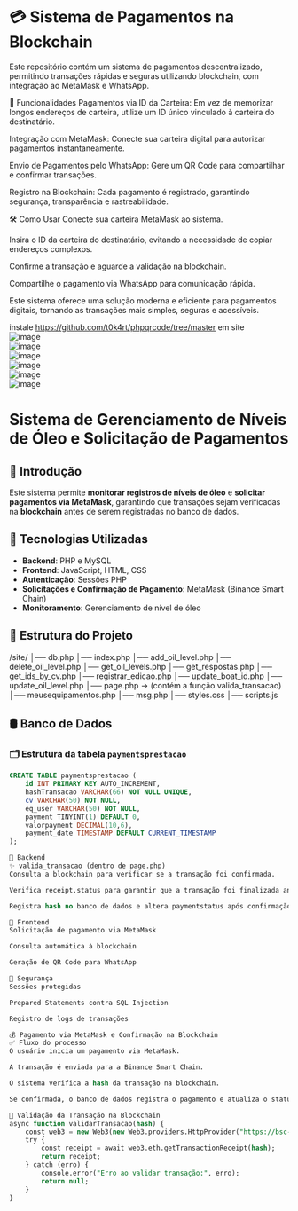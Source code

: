 # 💳 Sistema de Pagamentos na Blockchain
Este repositório contém um sistema de pagamentos descentralizado, permitindo transações rápidas e seguras utilizando blockchain, com integração ao MetaMask e WhatsApp.

🚀 Funcionalidades
Pagamentos via ID da Carteira: Em vez de memorizar longos endereços de carteira, utilize um ID único vinculado à carteira do destinatário.

Integração com MetaMask: Conecte sua carteira digital para autorizar pagamentos instantaneamente.

Envio de Pagamentos pelo WhatsApp: Gere um QR Code para compartilhar e confirmar transações.

Registro na Blockchain: Cada pagamento é registrado, garantindo segurança, transparência e rastreabilidade.

🛠 Como Usar
Conecte sua carteira MetaMask ao sistema.

Insira o ID da carteira do destinatário, evitando a necessidade de copiar endereços complexos.

Confirme a transação e aguarde a validação na blockchain.

Compartilhe o pagamento via WhatsApp para comunicação rápida.

Este sistema oferece uma solução moderna e eficiente para pagamentos digitais, tornando as transações mais simples, seguras e acessíveis.

instale https://github.com/t0k4rt/phpqrcode/tree/master em site
<br>
![image](https://github.com/user-attachments/assets/7e9ae3f7-0562-42c1-adb5-0b9bfac30b56)
<br>
![image](https://github.com/user-attachments/assets/95cb9a18-50b6-4193-b002-4d9d105d014a)
<br>
![image](https://github.com/user-attachments/assets/08a221c8-11b5-47d1-be18-8131d7ea6b65)
<br>
![image](https://github.com/user-attachments/assets/10458bc7-3436-4dfe-a2da-1d6ada5a235c)
<br>
![image](https://github.com/user-attachments/assets/7709bc31-d72c-4337-ab64-ba702937d570)
<br>
![image](https://github.com/user-attachments/assets/d305976c-3954-46e3-99de-1d3b715d22a2)

# Sistema de Gerenciamento de Níveis de Óleo e Solicitação de Pagamentos

## 📌 Introdução
Este sistema permite **monitorar registros de níveis de óleo** e **solicitar pagamentos via MetaMask**, garantindo que transações sejam verificadas na **blockchain** antes de serem registradas no banco de dados.

## 🚀 Tecnologias Utilizadas
- **Backend**: PHP e MySQL  
- **Frontend**: JavaScript, HTML, CSS  
- **Autenticação**: Sessões PHP  
- **Solicitações e Confirmação de Pagamento**: MetaMask (Binance Smart Chain)  
- **Monitoramento**: Gerenciamento de nível de óleo  

## 📂 Estrutura do Projeto
/site/ │── db.php │── index.php │── add_oil_level.php │── delete_oil_level.php │── get_oil_levels.php │── get_respostas.php │── get_ids_by_cv.php │── registrar_edicao.php │── update_boat_id.php │── update_oil_level.php │── page.php → (contém a função valida_transacao) │── meusequipamentos.php │── msg.php │── styles.css │── scripts.js


## 🛢 Banco de Dados
### 🗂 Estrutura da tabela `paymentsprestacao`
```sql
CREATE TABLE paymentsprestacao (
    id INT PRIMARY KEY AUTO_INCREMENT,
    hashTransacao VARCHAR(66) NOT NULL UNIQUE,
    cv VARCHAR(50) NOT NULL,
    eq_user VARCHAR(50) NOT NULL,
    payment TINYINT(1) DEFAULT 0, 
    valorpayment DECIMAL(10,6),
    payment_date TIMESTAMP DEFAULT CURRENT_TIMESTAMP
);

🔧 Backend
✨ valida_transacao (dentro de page.php)
Consulta a blockchain para verificar se a transação foi confirmada.

Verifica receipt.status para garantir que a transação foi finalizada antes de registrar.

Registra hash no banco de dados e altera paymentstatus após confirmação.

🎨 Frontend
Solicitação de pagamento via MetaMask

Consulta automática à blockchain

Geração de QR Code para WhatsApp

🔐 Segurança
Sessões protegidas

Prepared Statements contra SQL Injection

Registro de logs de transações

💰 Pagamento via MetaMask e Confirmação na Blockchain
✅ Fluxo do processo
O usuário inicia um pagamento via MetaMask.

A transação é enviada para a Binance Smart Chain.

O sistema verifica a hash da transação na blockchain.

Se confirmada, o banco de dados registra o pagamento e atualiza o status.

🔎 Validação da Transação na Blockchain
async function validarTransacao(hash) {
    const web3 = new Web3(new Web3.providers.HttpProvider("https://bsc-dataseed.binance.org/"));
    try {
        const receipt = await web3.eth.getTransactionReceipt(hash);
        return receipt;
    } catch (erro) {
        console.error("Erro ao validar transação:", erro);
        return null;
    }
}
